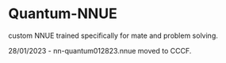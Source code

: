 # Quantum-NNUE
custom NNUE trained specifically for mate and problem solving.

28/01/2023 - nn-quantum012823.nnue moved to CCCF.
